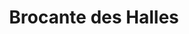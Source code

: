 ---
title: "Brocante des Halles"
url: /villebois-lavalette/brocante-des-halles/
shop: antiquités
---